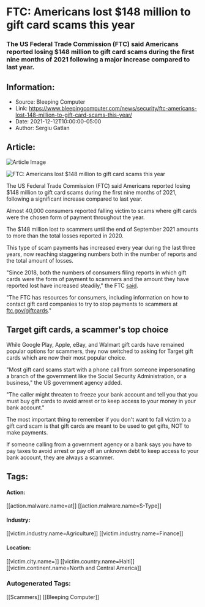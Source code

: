 # FTC: Americans lost $148 million to gift card scams this year
### The US Federal Trade Commission (FTC) said Americans reported losing $148 million to gift card scams during the first nine months of 2021 following a major increase compared to last year.

## Information:
+ Source: Bleeping Computer
+ Link: https://www.bleepingcomputer.com/news/security/ftc-americans-lost-148-million-to-gift-card-scams-this-year/
+ Date: 2021-12-12T10:00:00-05:00
+ Author: Sergiu Gatlan


## Article:
![Article Image](https://www.bleepstatic.com/content/hl-images/2021/10/22/FTC.jpg)

![FTC: Americans lost $148 million to gift card scams this year](https://www.bleepstatic.com/content/hl-images/2021/10/22/FTC.jpg)


The US Federal Trade Commission (FTC) said Americans reported losing $148 million to gift card scams during the first nine months of 2021, following a significant increase compared to last year.


Almost 40,000 consumers reported falling victim to scams where gift cards were the chosen form of payment throughout the year.


The $148 million lost to scammers until the end of September 2021 amounts to more than the total losses reported in 2020.


This type of scam payments has increased every year during the last three years, now reaching staggering numbers both in the number of reports and the total amount of losses.


"Since 2018, both the numbers of consumers filing reports in which gift cards were the form of payment to scammers and the amount they have reported lost have increased steadily," the FTC [said](https://www.ftc.gov/news-events/press-releases/2021/12/ftc-data-show-major-increase-gift-cards-scam-payment-method).


"The FTC has resources for consumers, including information on how to contact gift card companies to try to stop payments to scammers at [ftc.gov/giftcards](http://ftc.gov/giftcards)."


Target gift cards, a scammer's top choice
-----------------------------------------


While Google Play, Apple, eBay, and Walmart gift cards have remained popular options for scammers, they now switched to asking for Target gift cards which are now their most popular choice.


"Most gift card scams start with a phone call from someone impersonating a branch of the government like the Social Security Administration, or a business," the US government agency added.


"The caller might threaten to freeze your bank account and tell you that you must buy gift cards to avoid arrest or to keep access to your money in your bank account."


The most important thing to remember if you don't want to fall victim to a gift card scam is that gift cards are meant to be used to get gifts, NOT to make payments.


If someone calling from a government agency or a bank says you have to pay taxes to avoid arrest or pay off an unknown debt to keep access to your bank account, they are always a scammer. 






## Tags:

#### Action:
[[action.malware.name=at]] [[action.malware.name=S-Type]]

#### Industry:
[[victim.industry.name=Agriculture]] [[victim.industry.name=Finance]]

#### Location:
[[victim.city.name=]] [[victim.country.name=Haiti]] [[victim.continent.name=North and Central America]]

### Autogenerated Tags:
[[Scammers]] [[Bleeping Computer]]

